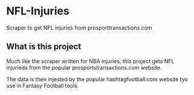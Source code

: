 # NFL-Injuries
Scraper to get NFL injuries from prosporttransactions.com


## What is this project

Much like the scraper written for NBA injuries, this project gets NFL injurieds from the popular prosportstransactions.com website.

The data is then injested by the popular hashtagfootball.com website tyo use in Fantasy Football tools.
